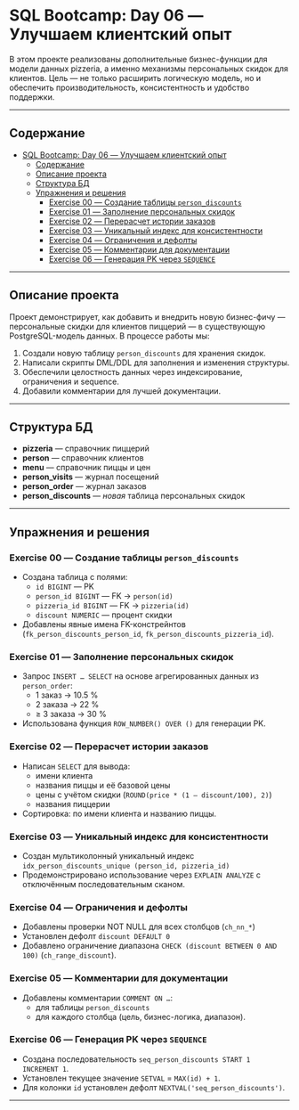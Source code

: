# SQL Bootcamp: Day 06 — Улучшаем клиентский опыт

В этом проекте реализованы дополнительные бизнес-функции для модели данных pizzeria, а именно механизмы персональных скидок для клиентов. Цель — не только расширить логическую модель, но и обеспечить производительность, консистентность и удобство поддержки.

---

## Содержание

- [SQL Bootcamp: Day 06 — Улучшаем клиентский опыт](#sql-bootcamp-day-06--улучшаем-клиентский-опыт)
  - [Содержание](#содержание)
  - [Описание проекта](#описание-проекта)
  - [Структура БД](#структура-бд)
  - [Упражнения и решения](#упражнения-и-решения)
    - [Exercise 00 — Создание таблицы `person_discounts`](#exercise-00--создание-таблицы-person_discounts)
    - [Exercise 01 — Заполнение персональных скидок](#exercise-01--заполнение-персональных-скидок)
    - [Exercise 02 — Перерасчет истории заказов](#exercise-02--перерасчет-истории-заказов)
    - [Exercise 03 — Уникальный индекс для консистентности](#exercise-03--уникальный-индекс-для-консистентности)
    - [Exercise 04 — Ограничения и дефолты](#exercise-04--ограничения-и-дефолты)
    - [Exercise 05 — Комментарии для документации](#exercise-05--комментарии-для-документации)
    - [Exercise 06 — Генерация PK через `SEQUENCE`](#exercise-06--генерация-pk-через-sequence)

---

## Описание проекта

Проект демонстрирует, как добавить и внедрить новую бизнес-фичу — персональные скидки для клиентов пиццерий — в существующую PostgreSQL-модель данных. В процессе работы мы:

1. Создали новую таблицу `person_discounts` для хранения скидок.  
2. Написали скрипты DML/DDL для заполнения и изменения структуры.  
3. Обеспечили целостность данных через индексирование, ограничения и sequence.  
4. Добавили комментарии для лучшей документации.  

---

## Структура БД

- **pizzeria** — справочник пиццерий  
- **person** — справочник клиентов  
- **menu** — справочник пиццы и цен  
- **person_visits** — журнал посещений  
- **person_order** — журнал заказов  
- **person_discounts** — _новая_ таблица персональных скидок  

---

## Упражнения и решения

### Exercise 00 — Создание таблицы `person_discounts`

- Создана таблица с полями:
  - `id BIGINT` — PK  
  - `person_id BIGINT` — FK → `person(id)`  
  - `pizzeria_id BIGINT` — FK → `pizzeria(id)`  
  - `discount NUMERIC` — процент скидки  
- Добавлены явные имена FK-констрейнтов (`fk_person_discounts_person_id`, `fk_person_discounts_pizzeria_id`).

### Exercise 01 — Заполнение персональных скидок

- Запрос `INSERT … SELECT` на основе агрегированных данных из `person_order`:
  - 1 заказ → 10.5 %  
  - 2 заказа → 22 %  
  - ≥ 3 заказа → 30 %  
- Использована функция `ROW_NUMBER() OVER ()` для генерации PK.

### Exercise 02 — Перерасчет истории заказов

- Написан `SELECT` для вывода:
  - имени клиента  
  - названия пиццы и её базовой цены  
  - цены с учётом скидки (`ROUND(price * (1 – discount/100), 2)`)  
  - названия пиццерии  
- Сортировка: по имени клиента и названию пиццы.

### Exercise 03 — Уникальный индекс для консистентности

- Создан мультиколонный уникальный индекс `idx_person_discounts_unique (person_id, pizzeria_id)`  
- Продемонстрировано использование через `EXPLAIN ANALYZE` с отключённым последовательным сканом.

### Exercise 04 — Ограничения и дефолты

- Добавлены проверки NOT NULL для всех столбцов (`ch_nn_*`)  
- Установлен дефолт `discount DEFAULT 0`  
- Добавлено ограничение диапазона `CHECK (discount BETWEEN 0 AND 100)` (`ch_range_discount`).

### Exercise 05 — Комментарии для документации

- Добавлены комментарии `COMMENT ON …`:
  - для таблицы `person_discounts`  
  - для каждого столбца (цель, бизнес-логика, диапазон).

### Exercise 06 — Генерация PK через `SEQUENCE`

- Создана последовательность `seq_person_discounts START 1 INCREMENT 1`.  
- Установлен текущее значение `SETVAL` = `MAX(id) + 1`.  
- Для колонки `id` установлен дефолт `NEXTVAL('seq_person_discounts')`.

---
